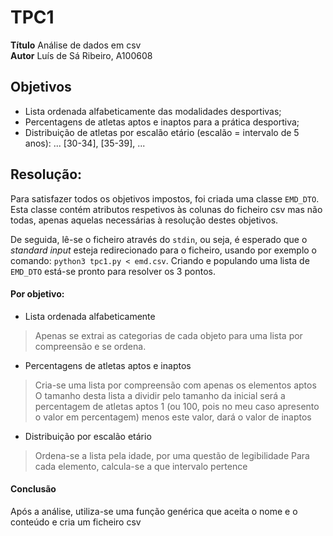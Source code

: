 # TPC1

**Título** Análise de dados em csv\
**Autor** Luís de Sá Ribeiro, A100608

## Objetivos

* Lista ordenada alfabeticamente das modalidades desportivas;
* Percentagens de atletas aptos e inaptos para a prática desportiva;
* Distribuição de atletas por escalão etário (escalão = intervalo de 5 anos): ... [30-34], [35-39], ...

## Resolução:

Para satisfazer todos os objetivos impostos, foi criada uma classe `EMD_DTO`. Esta classe contém atributos respetivos às colunas do ficheiro csv mas não todas, apenas aquelas necessárias à resolução destes objetivos.

De seguida, lê-se o ficheiro através do `stdin`, ou seja, é esperado que o *standard input* esteja redirecionado para o ficheiro, usando por exemplo o comando: `python3 tpc1.py < emd.csv`. Criando e populando uma lista de `EMD_DTO` está-se pronto para resolver os 3 pontos.

#### Por objetivo:

* Lista ordenada alfabeticamente
> Apenas se extrai as categorias de cada objeto para uma lista por compreensão e se ordena.

* Percentagens de atletas aptos e inaptos
> Cria-se uma lista por compreensão com apenas os elementos aptos
  O tamanho desta lista a dividir pelo tamanho da inicial será a percentagem de atletas aptos
  1 (ou 100, pois no meu caso apresento o valor em percentagem) menos este valor, dará o valor de inaptos

* Distribuição por escalão etário
> Ordena-se a lista pela idade, por uma questão de legibilidade
  Para cada elemento, calcula-se a que intervalo pertence

#### Conclusão

Após a análise, utiliza-se uma função genérica que aceita o nome e o conteúdo e cria um ficheiro csv
 
